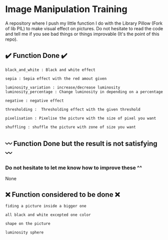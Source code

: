 ﻿# Image Manipulation Training

A repository where I push my little function I do with the Library Pillow (Fork of lib PIL) to make visual effect on pictures. Do not hesitate to read the code and tell me if you see bad things or things improvable (It's the point of this repo).

## ✔️ Function Done ✔️

    black_and_white : Black and white effect
   
    sepia : Sepia effect with the red amout given
 
    luminosity_variation : increase/decrease luminosity
    luminosity_percentage : Change luminosity in depending on a percentage
  
    negative : negative effect

    thresholding :  Thresholding effect with the given threshold

    pixelisation : Pixelise the picture with the size of pixel you want

    shuffling : shuffle the picture with zone of size you want

## 〰️ Function Done but the result is not satisfying 〰️

### Do not hesitate to let me know how to improve these ^^

None

## ❌ Function considered to be done ❌

    fiding a picture inside a bigger one
 
    all black and white excepted one color
   
    shape on the picture
 
    luminosity sphere
  
